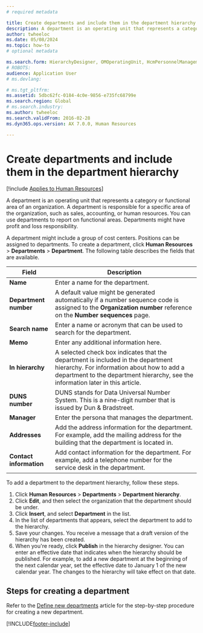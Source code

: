 ```yaml
---
# required metadata

title: Create departments and include them in the department hierarchy
description: A department is an operating unit that represents a category or functional area of an organization. A department is responsible for a specific area of the organization, such as sales, accounting, or human resources. 
author: twheeloc
ms.date: 05/08/2024
ms.topic: how-to
# optional metadata

ms.search.form: HierarchyDesigner, OMOperatingUnit, HcmPersonnelManagementWorkspace
# ROBOTS: 
audience: Application User
# ms.devlang: 

# ms.tgt_pltfrm: 
ms.assetid: 5dbc62fc-0184-4c0e-9856-e735fc68799e
ms.search.region: Global
# ms.search.industry: 
ms.author: twheeloc
ms.search.validFrom: 2016-02-28
ms.dyn365.ops.version: AX 7.0.0, Human Resources

---
```


# Create departments and include them in the department hierarchy

[!include [Applies to Human Resources](../includes/applies-to-hr.md)]

A department is an operating unit that represents a category or functional area of an organization. A department is responsible for a specific area of the organization, such as sales, accounting, or human resources. You can use departments to report on functional areas. Departments might have profit and loss responsibility.

A department might include a group of cost centers. Positions can be assigned to departments. To create a department, click **Human Resources** &gt; **Departments** &gt; **Department**. The following table describes the fields that are available.

| Field               | Description                                                                                                                                                                                                       |
|---------------------|-----------------------------------------------------------------------------------------------------------------------------------------------------------------------|
| **Name**                | Enter a name for the department.                                                                                                                                          |
| **Department number**   | A default value might be generated automatically if a number sequence code is assigned to the **Organization number** reference on the **Number sequences** page.            |
| **Search name**         | Enter a name or acronym that can be used to search for the department.                                                                                                       |
| **Memo**                | Enter any additional information here.                                                                                                                                      |
| **In hierarchy**        | A selected check box indicates that the department is included in the department hierarchy. For information about how to add a department to the department hierarchy, see the information later in this article. |
| **DUNS number**         | DUNS stands for Data Universal Number System. This is a nine-digit number that is issued by Dun & Bradstreet.                                                                 |
| **Manager**             | Enter the persona that manages the department.                                                                                                                                 |
| **Addresses**           | Add the address information for the department. For example, add the mailing address for the building that the department is located in.                                  |
| **Contact information** | Add contact information for the department. For example, add a telephone number for the service desk in the department.                                        |

To add a department to the department hierarchy, follow these steps.

1.  Click **Human Resources** &gt; **Departments** &gt; **Department hierarchy**.
2.  Click **Edit**, and then select the organization that the department should be under.
3.  Click **Insert**, and select **Department** in the list.
4.  In the list of departments that appears, select the department to add to the hierarchy.
5.  Save your changes. You receive a message that a draft version of the hierarchy has been created.
6.  When you're ready, click **Publish** in the hierarchy designer. You can enter an effective date that indicates when the hierarchy should be published. For example, to add a new department at the beginning of the next calendar year, set the effective date to January 1 of the new calendar year. The changes to the hierarchy will take effect on that date.

## Steps for creating a department
Refer to the [Define new departments](./hr-personnel-define-departments.md) article for the step-by-step procedure for creating a new department. 


[!INCLUDE[footer-include](../includes/footer-banner.md)]
